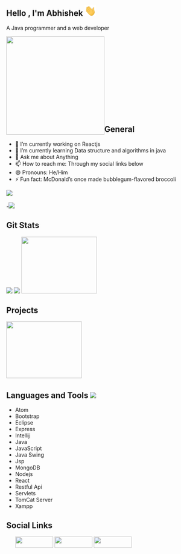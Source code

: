 
        
## Hello , I'm Abhishek <img src="https://raw.githubusercontent.com/ABSphreak/ABSphreak/master/gifs/Hi.gif" width="30px">

A Java programmer and a web developer

<a href="https://github.com/abhishek5324"><img align="left" width="260" height="260" src="https://images.squarespace-cdn.com/content/v1/5a8c4760f6576e0ca2ed2269/1563006549247-VMQMSSB8O9NH9QFBQDA3/ke17ZwdGBToddI8pDm48kPFmSJiiT3ZR7jzdnOafnH9Zw-zPPgdn4jUwVcJE1ZvWEtT5uBSRWt4vQZAgTJucoTqqXjS3CfNDSuuf31e0tVGz4QBWi_2jl3dtL0CNmM6UoUC5ky421S8McKOr9u9nKhur-lC0WofN0YB1wFg-ZW0/js-bitmoji-oh-hi.png"></a>
<br><br><br><br><br><br><br><br><br><br><br><br>
## General
- 🔭 I’m currently working on Reactjs
- 🌱 I’m currently learning Data structure and algorithms in java
- 💬 Ask me about Anything
- 📫 How to reach me: Through my social links below
- 😄 Pronouns: He/Him
- ⚡ Fun fact: McDonald’s once made bubblegum-flavored broccoli 

![](https://komarev.com/ghpvc/?username=abhishek5324)

-<img src="https://media.giphy.com/media/TilmLMmWrRYYHjLfub/giphy.gif">

## Git Stats

<img src="https://github-readme-stats-sooty-alpha.vercel.app/api?username=abhishek5324&show_icons=true&theme=dracula">
<img src="https://github-readme-stats-sooty-alpha.vercel.app/api/top-langs?username=abhishek5324&show_icons=true&theme=dracula">
<img src="https://media.giphy.com/media/WtTnAfZn6aVJfBzlN3/giphy.gif" width="200px" height="150px">

## Projects
<a href="https://github.com/abhishek5324?tab=repositories" > <img src="https://media.giphy.com/media/H62Q7V3uquoeIIRRXf/giphy.gif" width="200px" height="150px"></a>


## Languages and Tools <img src="https://camo.githubusercontent.com/40dff491d4e8123af55298ef908faedb66c463e5/68747470733a2f2f6d656469612e67697068792e636f6d2f6d656469612f57556c706c634d704f43456d5447427442572f67697068792e676966" width="39px">
<ul>
    <li>Atom</li>
    <li>Bootstrap</li>
    <li>Eclipse</li>
    <li>Express</li>
    <li>Intellij</li>
    <li>Java</li>
    <li>JavaScript</li>
    <li>Java Swing</li>
    <li>Jsp</li>
    <li>MongoDB</li>
    <li>Nodejs</li>
    <li>React</li>
    <li>Restful Api</li>
    <li>Servlets</li>
    <li>TomCat Server</li>
    <li>Xampp</li>
</ul>

## Social Links

<ul style="list-style:none:>
           
<a href="mailto:abhishek2050.cse18@chitkara.edu.in">
    <img src="https://img.shields.io/badge/Gmail-D14836?style=for-the-badge&logo=gmail&logoColor=white" width="100px" height="30px">
 </a><a href="https://www.linkedin.com/in/abhishek-bansal-64321a202/"><img src="https://img.shields.io/badge/LinkedIn-0077B5?style=for-the-badge&logo=linkedin&logoColor=white" width="100px" height="30px"></a> <a href="https://github.com/abhishek5324"> <img src="https://img.shields.io/badge/GitHub-100000?style=for-the-badge&logo=github&logoColor=white" width="100px" height="30px"></a>

</ul>






















<!--
**abhishek5324/abhishek5324** is a ✨ _special_ ✨ repository because its `README.md` (this file) appears on your GitHub profile.

Here are some ideas to get you started:

- 🔭 I’m currently working on ...
- 🌱 I’m currently learning ...
- 👯 I’m looking to collaborate on ...
- 🤔 I’m looking for help with ...
- 💬 Ask me about ...
- 📫 How to reach me: ...
- 😄 Pronouns: ...
- ⚡ Fun fact: ...
-->
